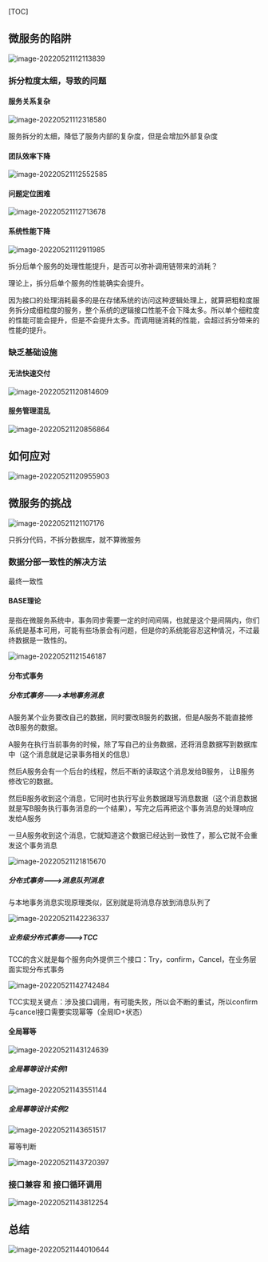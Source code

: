 [TOC]



## 微服务的陷阱

![image-20220521112113839](static/images/image-20220521112113839.png)

### 拆分粒度太细，导致的问题

#### 服务关系复杂

![image-20220521112318580](static/images/image-20220521112318580.png)

服务拆分的太细，降低了服务内部的复杂度，但是会增加外部复杂度

#### 团队效率下降

![image-20220521112552585](static/images/image-20220521112552585.png)

#### 问题定位困难

![image-20220521112713678](static/images/image-20220521112713678.png)

#### 系统性能下降

![image-20220521112911985](static/images/image-20220521112911985.png)

拆分后单个服务的处理性能提升，是否可以弥补调用链带来的消耗？

理论上，拆分后单个服务的性能确实会提升。

因为接口的处理消耗最多的是在存储系统的访问这种逻辑处理上，就算把粗粒度服务拆分成细粒度的服务，整个系统的逻辑接口性能不会下降太多。所以单个细粒度的性能可能会提升，但是不会提升太多。而调用链消耗的性能，会超过拆分带来的性能的提升。

### 缺乏基础设施

#### 无法快速交付

![image-20220521120814609](static/images/image-20220521120814609.png)

#### 服务管理混乱

![image-20220521120856864](static/images/image-20220521120856864.png)

## 如何应对

![image-20220521120955903](static/images/image-20220521120955903.png)

## 微服务的挑战

![image-20220521121107176](static/images/image-20220521121107176.png)

只拆分代码，不拆分数据库，就不算微服务



### 数据分部一致性的解决方法

最终一致性

#### BASE理论

是指在微服务系统中，事务同步需要一定的时间间隔，也就是这个是间隔内，你们系统是基本可用，可能有些场景会有问题，但是你的系统能容忍这种情况，不过最终数据是一致性的。

![image-20220521121546187](static/images/image-20220521121546187.png)

#### 分布式事务

##### 分布式事务--->本地事务消息

A服务某个业务要改自己的数据，同时要改B服务的数据，但是A服务不能直接修改B服务的数据。

A服务在执行当前事务的时候，除了写自己的业务数据，还将消息数据写到数据库中（这个消息就是记录事务相关的信息）

然后A服务会有一个后台的线程，然后不断的读取这个消息发给B服务， 让B服务修改它的数据。

然后B服务收到这个消息，它同时也执行写业务数据跟写消息数据（这个消息数据就是写B服务执行事务消息的一个结果），写完之后再把这个事务消息的处理响应发给A服务

一旦A服务收到这个消息，它就知道这个数据已经达到一致性了，那么它就不会重发这个事务消息

![image-20220521121815670](static/images/image-20220521121815670.png)

##### 分布式事务--->消息队列消息

与本地事务消息实现原理类似，区别就是将消息存放到消息队列了

![image-20220521142236337](static/images/image-20220521142236337.png)

##### 业务级分布式事务--->TCC

TCC的含义就是每个服务向外提供三个接口：Try，confirm，Cancel，在业务层面实现分布式事务

![image-20220521142742484](static/images/image-20220521142742484.png)

TCC实现关键点：涉及接口调用，有可能失败，所以会不断的重试，所以confirm与cancel接口需要实现幂等（全局ID+状态）



#### 全局幂等

![image-20220521143124639](static/images/image-20220521143124639.png)

##### 全局幂等设计实例1

![image-20220521143551144](static/images/image-20220521143551144.png)

##### 全局幂等设计实例2

![image-20220521143651517](static/images/image-20220521143651517.png)

幂等判断

![image-20220521143720397](static/images/image-20220521143720397.png)

### 接口兼容 和 接口循环调用

![image-20220521143812254](static/images/image-20220521143812254.png)

## 总结

![image-20220521144010644](static/images/image-20220521144010644.png)